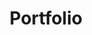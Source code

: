 ---
title: Portfolio
layout: list
permalink: work/
intro: This is my portfolio. It's a constant work in progress. I've worked so far are on various aspects of User Experience Design, Branding and Marketing.
---
